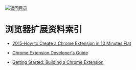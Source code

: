 [![返回目录](https://parg.co/UGo)](https://parg.co/b4z) 
 

# 浏览器扩展资料索引

- [2015-How to Create a Chrome Extension in 10 Minutes Flat](https://www.sitepoint.com/create-chrome-extension-10-minutes-flat/)

- [Chrome Extension Developer's Guide](https://developer.chrome.com/extensions/devguide)

- [Getting Started: Building a Chrome Extension](https://developer.chrome.com/extensions/getstarted)
